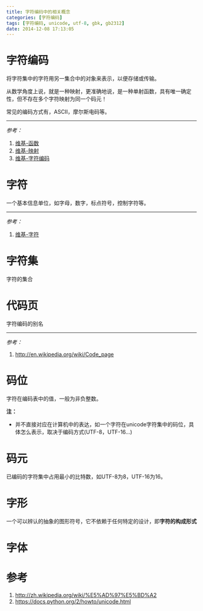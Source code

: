 ```yaml
---
title: 字符编码中的相关概念
categories: [字符编码]
tags: [字符编码, unicode, utf-8, gbk, gb2312]
date: 2014-12-08 17:13:05
---
```



# 字符编码

将字符集中的字符用另一集合中的对象来表示，以便存储或传输。

从数学角度上说，就是一种映射，更准确地说，是一种单射函数，具有唯一确定性，但不存在多个字符映射为同一个码元！

常见的编码方式有，ASCII，摩尔斯电码等。

---

_参考：_

1.  [维基-函数](http://zh.wikipedia.org/wiki/%E5%87%BD%E6%95%B0)
1.  [维基-映射](http://zh.wikipedia.org/wiki/%E6%98%A0%E5%B0%84)
1.  [维基-字符编码](http://zh.wikipedia.org/wiki/%E5%AD%97%E7%AC%A6%E7%BC%96%E7%A0%81)

# 字符

一个基本信息单位，如字母，数字，标点符号，控制字符等。

---

_参考：_

1.  [维基-字符](http://zh.wikipedia.org/wiki/%E5%AD%97%E7%AC%A6)

# 字符集

字符的集合

# 代码页

字符编码的别名

---

_参考：_

1.  <http://en.wikipedia.org/wiki/Code_page>

# 码位

字符在编码表中的值，一般为非负整数。

**注：**

-   并不直接对应在计算机中的表达，如一个字符在unicode字符集中的码位，具体怎么表示，取决于编码方式(UTF-8，UTF-16...)

# 码元

已编码的字符集中占用最小的比特数，如UTF-8为8，UTF-16为16。

# 字形

一个可以辨认的抽象的图形符号，它不依赖于任何特定的设计，即**字符的构成形式**

# 字体



# 参考

1.  <http://zh.wikipedia.org/wiki/%E5%AD%97%E5%BD%A2>
1.  <https://docs.python.org/2/howto/unicode.html>

